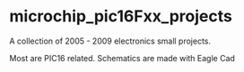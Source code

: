 # microchip_pic16Fxx_projects
A collection of 2005 - 2009 electronics small projects.

Most are PIC16 related.
Schematics are made with Eagle Cad

